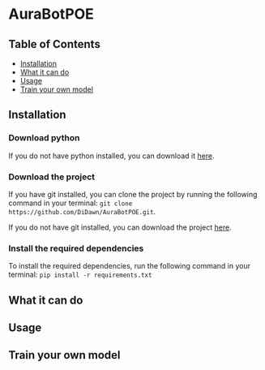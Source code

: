 # AuraBotPOE

## Table of Contents
- [Installation](#installation)
- [What it can do](#what-it-can-do)
- [Usage](#usage)
- [Train your own model](#train-your-own-model)


## Installation
### Download python
If you do not have python installed, you can download it [here](https://www.python.org/downloads/). 

### Download the project
If you have git installed, you can clone the project by running the following command in your terminal:
```git clone https://github.com/DiDawn/AuraBotPOE.git```.

If you do not have git installed, you can download the project [here](https://github.com/DiDawn/AuraBotPOE/zipball/master/).

### Install the required dependencies
To install the required dependencies, run the following command in your terminal:
```pip install -r requirements.txt```


## What it can do


## Usage


## Train your own model